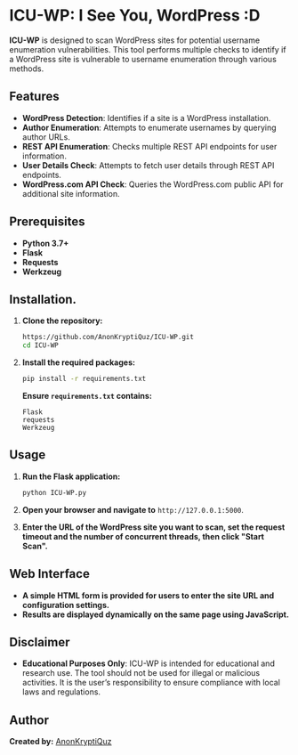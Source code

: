 # ICU-WP: I See You, WordPress :D

**ICU-WP** is designed to scan WordPress sites for potential username enumeration vulnerabilities. This tool performs multiple checks to identify if a WordPress site is vulnerable to username enumeration through various methods.

## **Features**

- **WordPress Detection**: Identifies if a site is a WordPress installation.
- **Author Enumeration**: Attempts to enumerate usernames by querying author URLs.
- **REST API Enumeration**: Checks multiple REST API endpoints for user information.
- **User Details Check**: Attempts to fetch user details through REST API endpoints.
- **WordPress.com API Check**: Queries the WordPress.com public API for additional site information.

## **Prerequisites**

- **Python 3.7+**
- **Flask**
- **Requests**
- **Werkzeug**

## **Installation.**

1. **Clone the repository:**

   ```bash
   https://github.com/AnonKryptiQuz/ICU-WP.git
   cd ICU-WP
   ```

2. **Install the required packages:**

   ```bash
   pip install -r requirements.txt
   ```

   **Ensure `requirements.txt` contains:**

   ```text
   Flask
   requests
   Werkzeug
   ```

## **Usage**

1. **Run the Flask application:**

   ```bash
   python ICU-WP.py
   ```

2. **Open your browser and navigate to** `http://127.0.0.1:5000`.

3. **Enter the URL of the WordPress site you want to scan, set the request timeout and the number of concurrent threads, then click "Start Scan".**

## **Web Interface**

- **A simple HTML form is provided for users to enter the site URL and configuration settings.**
- **Results are displayed dynamically on the same page using JavaScript.**

## **Disclaimer**

- **Educational Purposes Only**: ICU-WP is intended for educational and research use. The tool should not be used for illegal or malicious activities. It is the user’s responsibility to ensure compliance with local laws and regulations.

## **Author**

**Created by:** [AnonKryptiQuz](https://AnonKryptiQuz.github.io/)
